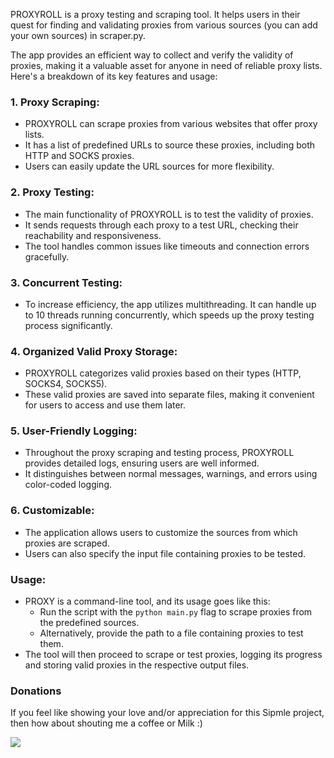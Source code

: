 PROXYROLL is a proxy testing and scraping tool. It helps users in their quest for finding and validating proxies from various sources (you can add your own sources) in scraper.py. 

The app provides an efficient way to collect and verify the validity of proxies, making it a valuable asset for anyone in need of reliable proxy lists. Here's a breakdown of its key features and usage:
### 1. Proxy Scraping:
   - PROXYROLL can scrape proxies from various websites that offer proxy lists.
   - It has a list of predefined URLs to source these proxies, including both HTTP and SOCKS proxies.
   - Users can easily update the URL sources for more flexibility.

### 2. Proxy Testing:
   - The main functionality of PROXYROLL is to test the validity of proxies.
   - It sends requests through each proxy to a test URL, checking their reachability and responsiveness.
   - The tool handles common issues like timeouts and connection errors gracefully.

### 3. Concurrent Testing:
   - To increase efficiency, the app utilizes multithreading. It can handle up to 10 threads running concurrently, which speeds up the proxy testing process significantly.

### 4. Organized Valid Proxy Storage:
   - PROXYROLL categorizes valid proxies based on their types (HTTP, SOCKS4, SOCKS5).
   - These valid proxies are saved into separate files, making it convenient for users to access and use them later.

### 5. User-Friendly Logging:
   - Throughout the proxy scraping and testing process, PROXYROLL provides detailed logs, ensuring users are well informed.
   - It distinguishes between normal messages, warnings, and errors using color-coded logging.

### 6. Customizable:
   - The application allows users to customize the sources from which proxies are scraped.
   - Users can also specify the input file containing proxies to be tested.

### Usage:
   - PROXY is a command-line tool, and its usage goes like this:
     - Run the script with the `python main.py` flag to scrape proxies from the predefined sources.
     - Alternatively, provide the path to a file containing proxies to test them.
   - The tool will then proceed to scrape or test proxies, logging its progress and storing valid proxies in the respective output files.

### Donations
If you feel like showing your love and/or appreciation for this Sipmle project, then how about shouting me a coffee or Milk :)

[<img src="https://github.com/zinzied/Website-login-checker/assets/10098794/24f9935f-3637-4607-8980-06124c2d0225">](https://www.buymeacoffee.com/Zied)


